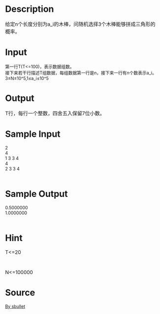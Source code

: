 
# Description

<div class="content"><p><span style="font-size: medium">给定n个长度分别为a_i的木棒，问随机选择3个木棒能够拼成三角形的概率。</span></p>
<p></p></div>

# Input

<div class="content"><div>第一行T(T&lt;=100)，表示数据组数。</div>
<div>接下来若干行描述T组数据，每组数据第一行是n，接下来一行有n个数表示a_i。</div>
<div>3≤N≤10^5,1≤a_i≤10^5</div>
<p></p>
<p></p></div>

# Output

<div class="content"><p><span style="font-size: medium">T行，每行一个整数，四舍五入保留7位小数。</span></p>
<p></p></div>

# Sample Input

<div class="content"><span class="sampledata">2<br/>
4<br/>
1 3 3 4<br/>
4<br/>
2 3 3 4<br/>
<br/>
</span></div>

# Sample Output

<div class="content"><span class="sampledata">0.5000000<br/>
1.0000000<br/>
<br/>
</span></div>

# Hint

<div class="content"><p></p><p><span style="font-size: medium">T&lt;=20</span></p><br/>
<p><span style="font-size: medium">N&lt;=100000</span></p><p></p></div>

# Source

<div class="content"><p><a href="problemset.php?search=By sbullet">By sbullet</a></p></div>

